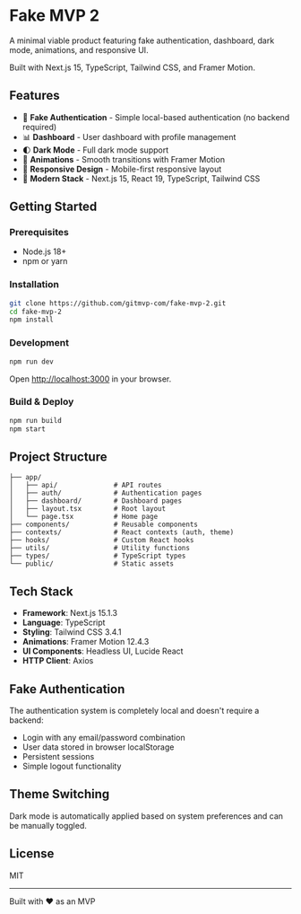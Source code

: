 # Fake MVP 2

A minimal viable product featuring fake authentication, dashboard, dark mode, animations, and responsive UI.

Built with Next.js 15, TypeScript, Tailwind CSS, and Framer Motion.

## Features

- 🔐 **Fake Authentication** - Simple local-based authentication (no backend required)
- 📊 **Dashboard** - User dashboard with profile management
- 🌓 **Dark Mode** - Full dark mode support
- 🎨 **Animations** - Smooth transitions with Framer Motion
- 📱 **Responsive Design** - Mobile-first responsive layout
- 🚀 **Modern Stack** - Next.js 15, React 19, TypeScript, Tailwind CSS

## Getting Started

### Prerequisites
- Node.js 18+
- npm or yarn

### Installation

```bash
git clone https://github.com/gitmvp-com/fake-mvp-2.git
cd fake-mvp-2
npm install
```

### Development

```bash
npm run dev
```

Open [http://localhost:3000](http://localhost:3000) in your browser.

### Build & Deploy

```bash
npm run build
npm start
```

## Project Structure

```
├── app/
│   ├── api/              # API routes
│   ├── auth/             # Authentication pages
│   ├── dashboard/        # Dashboard pages
│   ├── layout.tsx        # Root layout
│   └── page.tsx          # Home page
├── components/           # Reusable components
├── contexts/             # React contexts (auth, theme)
├── hooks/                # Custom React hooks
├── utils/                # Utility functions
├── types/                # TypeScript types
└── public/               # Static assets
```

## Tech Stack

- **Framework**: Next.js 15.1.3
- **Language**: TypeScript
- **Styling**: Tailwind CSS 3.4.1
- **Animations**: Framer Motion 12.4.3
- **UI Components**: Headless UI, Lucide React
- **HTTP Client**: Axios

## Fake Authentication

The authentication system is completely local and doesn't require a backend:

- Login with any email/password combination
- User data stored in browser localStorage
- Persistent sessions
- Simple logout functionality

## Theme Switching

Dark mode is automatically applied based on system preferences and can be manually toggled.

## License

MIT

---

Built with ❤️ as an MVP
